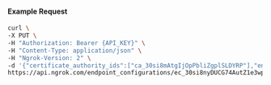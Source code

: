 <!-- Code generated for API Clients. DO NOT EDIT. -->

#### Example Request

```bash
curl \
-X PUT \
-H "Authorization: Bearer {API_KEY}" \
-H "Content-Type: application/json" \
-H "Ngrok-Version: 2" \
-d '{"certificate_authority_ids":["ca_30si8mAtgIjOpPbliZgplSLDYRP"],"enabled":true}' \
https://api.ngrok.com/endpoint_configurations/ec_30si8nyDUCG74AutZ1e3wpjkq3e/mutual_tls
```
